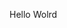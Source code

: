 Hello Wolrd











































































































































































































































































































































































































































































































































































































































































































































































































































































































































































































































































































































































































































































































































































































































































































































































































































































































































































































































































































































































































































































































































































































































































































































































































































































































































































































































































































































































































































































































































































































































































































































































































































































































































































































































































































































































































































































































































































































































































































































































































































































































































































































































































































































































































































































































































































































































































































































































































































































































































































































































































































































